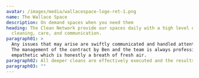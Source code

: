 ```yaml
---
avatar: /images/media/wallacespace-logo-ret-1.png
name: The Wallace Space
description: On demand spaces when you need them
heading: The Clean Network provide our spaces daily with a high level of
  cleaning, care, and communication.
paragraph01: >
  Any issues that may arise are swiftly communicated and handled attentively.
  The management of the contract by Ben and the team is always professional and
  empathetic which is honestly a breath of fresh air.
paragraph02: All deeper cleans are effectively executed and the results have delighted us.
paragraph03: ""
---
```

